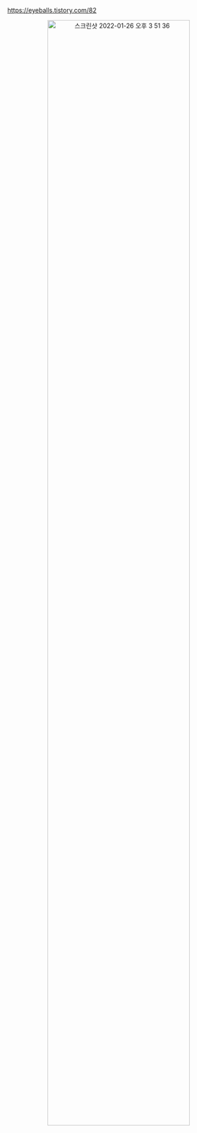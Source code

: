 https://eyeballs.tistory.com/82

<div align="center">
  <img width="80%" alt="스크린샷 2022-01-26 오후 3 51 36" src="https://user-images.githubusercontent.com/37537227/151116498-685893f8-3482-415c-aca4-33c754f475b7.png">
</div>

